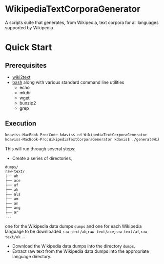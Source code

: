 # WikipediaTextCorporaGenerator
A scripts suite that generates, from Wikipedia, text corpora for all languages supported by Wikipedia

# Quick Start

## Prerequisites

- [wiki2text](https://github.com/rspeer/wiki2text)
- [bash](http://www.gnu.org/software/bash/) along with various standard command line utilities
  - echo
  - mkdir
  - wget
  - bunzip2
  - grep

## Execution

```bash
kdaviss-MacBook-Pro:Code kdavis$ cd WikipediaTextCorporaGenerator
kdaviss-MacBook-Pro:WikipediaTextCorporaGenerator kdavis$ ./generateWikipediaTextCorpora.sh
```

This will run through several steps:

* Create a series of directories,
```bash
dumps/
raw-text/
├── ab
├── ace
├── af
├── ak
├── als
├── am
├── an
├── ang
├── ar
...
```
one for the Wikipedia data dumps `dumps` and one for each Wikipedia language to be downloaded `raw-text/ab`,`raw-text/ace`,`raw-text/af`,`raw-text/ak` ...
* Download the Wikipedia data dumps into the directory `dumps`.
* Extract raw text from the Wikipedia data dumps into the appropriate language directory.
